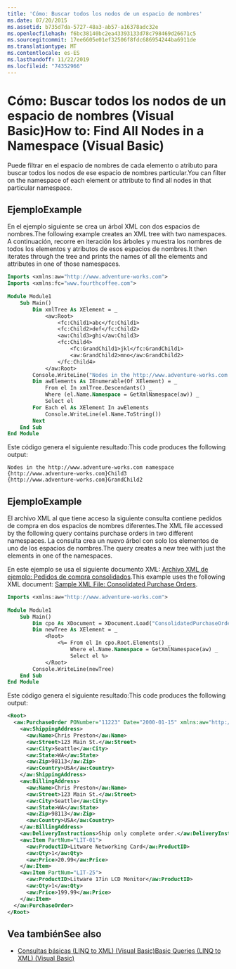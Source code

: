 ```yaml
---
title: 'Cómo: Buscar todos los nodos de un espacio de nombres'
ms.date: 07/20/2015
ms.assetid: b735d7da-5727-48a3-ab57-a16378adc32e
ms.openlocfilehash: f6bc38140bc2ea43393133d78c798469d26671c5
ms.sourcegitcommit: 17ee6605e01ef32506f8fdc686954244ba6911de
ms.translationtype: MT
ms.contentlocale: es-ES
ms.lasthandoff: 11/22/2019
ms.locfileid: "74352966"
---
```

# <a name="how-to-find-all-nodes-in-a-namespace-visual-basic"></a><span data-ttu-id="62a7e-102">Cómo: Buscar todos los nodos de un espacio de nombres (Visual Basic)</span><span class="sxs-lookup"><span data-stu-id="62a7e-102">How to: Find All Nodes in a Namespace (Visual Basic)</span></span>
<span data-ttu-id="62a7e-103">Puede filtrar en el espacio de nombres de cada elemento o atributo para buscar todos los nodos de ese espacio de nombres particular.</span><span class="sxs-lookup"><span data-stu-id="62a7e-103">You can filter on the namespace of each element or attribute to find all nodes in that particular namespace.</span></span>  
  
## <a name="example"></a><span data-ttu-id="62a7e-104">Ejemplo</span><span class="sxs-lookup"><span data-stu-id="62a7e-104">Example</span></span>  
 <span data-ttu-id="62a7e-105">En el ejemplo siguiente se crea un árbol XML con dos espacios de nombres.</span><span class="sxs-lookup"><span data-stu-id="62a7e-105">The following example creates an XML tree with two namespaces.</span></span> <span data-ttu-id="62a7e-106">A continuación, recorre en iteración los árboles y muestra los nombres de todos los elementos y atributos de esos espacios de nombres.</span><span class="sxs-lookup"><span data-stu-id="62a7e-106">It then iterates through the tree and prints the names of all the elements and attributes in one of those namespaces.</span></span>  
  
```vb  
Imports <xmlns:aw="http://www.adventure-works.com">  
Imports <xmlns:fc="www.fourthcoffee.com">  
  
Module Module1  
    Sub Main()  
        Dim xmlTree As XElement = _  
            <aw:Root>  
                <fc:Child1>abc</fc:Child1>  
                <fc:Child2>def</fc:Child2>  
                <aw:Child3>ghi</aw:Child3>  
                <fc:Child4>  
                    <fc:GrandChild1>jkl</fc:GrandChild1>  
                    <aw:GrandChild2>mno</aw:GrandChild2>  
                </fc:Child4>  
            </aw:Root>  
        Console.WriteLine("Nodes in the http://www.adventure-works.com namespace")  
        Dim awElements As IEnumerable(Of XElement) = _  
            From el In xmlTree.Descendants() _  
            Where (el.Name.Namespace = GetXmlNamespace(aw)) _  
            Select el  
        For Each el As XElement In awElements  
            Console.WriteLine(el.Name.ToString())  
        Next  
    End Sub  
End Module  
```  
  
 <span data-ttu-id="62a7e-107">Este código genera el siguiente resultado:</span><span class="sxs-lookup"><span data-stu-id="62a7e-107">This code produces the following output:</span></span>  
  
```console  
Nodes in the http://www.adventure-works.com namespace  
{http://www.adventure-works.com}Child3  
{http://www.adventure-works.com}GrandChild2  
```  
  
## <a name="example"></a><span data-ttu-id="62a7e-108">Ejemplo</span><span class="sxs-lookup"><span data-stu-id="62a7e-108">Example</span></span>  
 <span data-ttu-id="62a7e-109">El archivo XML al que tiene acceso la siguiente consulta contiene pedidos de compra en dos espacios de nombres diferentes.</span><span class="sxs-lookup"><span data-stu-id="62a7e-109">The XML file accessed by the following query contains purchase orders in two different namespaces.</span></span> <span data-ttu-id="62a7e-110">La consulta crea un nuevo árbol con solo los elementos de uno de los espacios de nombres.</span><span class="sxs-lookup"><span data-stu-id="62a7e-110">The query creates a new tree with just the elements in one of the namespaces.</span></span>  
  
 <span data-ttu-id="62a7e-111">En este ejemplo se usa el siguiente documento XML: [Archivo XML de ejemplo: Pedidos de compra consolidados](../../../../visual-basic/programming-guide/concepts/linq/sample-xml-file-consolidated-purchase-orders.md).</span><span class="sxs-lookup"><span data-stu-id="62a7e-111">This example uses the following XML document: [Sample XML File: Consolidated Purchase Orders](../../../../visual-basic/programming-guide/concepts/linq/sample-xml-file-consolidated-purchase-orders.md).</span></span>  
  
```vb  
Imports <xmlns:aw="http://www.adventure-works.com">  
  
Module Module1  
    Sub Main()  
        Dim cpo As XDocument = XDocument.Load("ConsolidatedPurchaseOrders.xml")  
        Dim newTree As XElement = _  
            <Root>  
                <%= From el In cpo.Root.Elements() _  
                    Where el.Name.Namespace = GetXmlNamespace(aw) _  
                    Select el %>  
            </Root>  
        Console.WriteLine(newTree)  
    End Sub  
End Module  
```  
  
 <span data-ttu-id="62a7e-112">Este código genera el siguiente resultado:</span><span class="sxs-lookup"><span data-stu-id="62a7e-112">This code produces the following output:</span></span>  
  
```xml  
<Root>  
  <aw:PurchaseOrder PONumber="11223" Date="2000-01-15" xmlns:aw="http://www.adventure-works.com">  
    <aw:ShippingAddress>  
      <aw:Name>Chris Preston</aw:Name>  
      <aw:Street>123 Main St.</aw:Street>  
      <aw:City>Seattle</aw:City>  
      <aw:State>WA</aw:State>  
      <aw:Zip>98113</aw:Zip>  
      <aw:Country>USA</aw:Country>  
    </aw:ShippingAddress>  
    <aw:BillingAddress>  
      <aw:Name>Chris Preston</aw:Name>  
      <aw:Street>123 Main St.</aw:Street>  
      <aw:City>Seattle</aw:City>  
      <aw:State>WA</aw:State>  
      <aw:Zip>98113</aw:Zip>  
      <aw:Country>USA</aw:Country>  
    </aw:BillingAddress>  
    <aw:DeliveryInstructions>Ship only complete order.</aw:DeliveryInstructions>  
    <aw:Item PartNum="LIT-01">  
      <aw:ProductID>Litware Networking Card</aw:ProductID>  
      <aw:Qty>1</aw:Qty>  
      <aw:Price>20.99</aw:Price>  
    </aw:Item>  
    <aw:Item PartNum="LIT-25">  
      <aw:ProductID>Litware 17in LCD Monitor</aw:ProductID>  
      <aw:Qty>1</aw:Qty>  
      <aw:Price>199.99</aw:Price>  
    </aw:Item>  
  </aw:PurchaseOrder>  
</Root>  
```  
  
## <a name="see-also"></a><span data-ttu-id="62a7e-113">Vea también</span><span class="sxs-lookup"><span data-stu-id="62a7e-113">See also</span></span>

- [<span data-ttu-id="62a7e-114">Consultas básicas (LINQ to XML) (Visual Basic)</span><span class="sxs-lookup"><span data-stu-id="62a7e-114">Basic Queries (LINQ to XML) (Visual Basic)</span></span>](../../../../visual-basic/programming-guide/concepts/linq/basic-queries-linq-to-xml.md)

